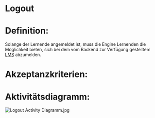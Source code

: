 # Logout


# Definition:

Solange der Lernende angemeldet ist, muss die Engine Lernenden die Möglichkeit bieten, sich bei dem vom Backend zur Verfügung gestelltem [LMS](Learning-Management-System-GE.md) abzumelden.

# Akzeptanzkriterien:


# Aktivitätsdiagramm:

![Logout Activity Diagramm.jpg](imageEngineLogoutActivityDiagramm.jpg)
